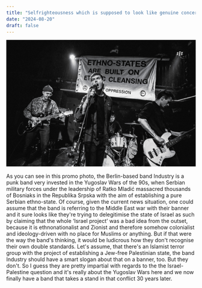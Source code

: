 ```yaml
---
title: "Selfrighteousness which is supposed to look like genuine concern"
date: "2024-08-20"
draft: false
---
```


![Berlin-based punk band Industry live on stage](../static/industry.jpg)

As you can see in this promo photo, the Berlin-based band Industry is a punk band very invested in the Yugoslav Wars of the 90s, when Serbian military forces under the leadership of Ratko Mladić massacred thousands of Bosniaks in the Republika Srpska with the aim of establishing a pure Serbian ethno-state. Of course, given the current news situation, one could assume that the band is referring to the Middle East war with their banner and it sure looks like they're trying to delegitimise the state of Israel as such by claiming that the whole ‘Israel project’ was a bad idea from the outset, because it is ethnonationalist and Zionist and therefore somehow colonialist and ideology-driven with no place for Muslims or anything. But if that were the way the band's thinking, it would be ludicrous how they don't recognise their own double standards. Let's assume, that there's an Islamist terror group with the project of establishing a Jew-free Palestinian state, the band Industry should have a smart slogan about that on a banner, too. But they don't. So I guess they are pretty impartial with regards to the the Israel-Palestine question and it's really about the Yugoslav Wars here and we now finally have a band that takes a stand in that conflict 30 years later.
